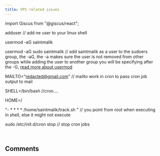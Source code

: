 ```yaml
---
title: VPS related issues
---
```

import Giscus from "@giscus/react";

adduser // add ne user to your linux shell

usermod -aG saintmalik

usermod -aG sudo saintmalik // add saintmalik as a user to the sudoers group, the -aG, the -a makes sure the user is not removed from other groups while adding the user to another group you will be specifying after the -G, <a href="https://linuxize.com/post/usermod-command-in-linux/">read more about usermod</a>


MAILTO="redacted@gmail.com" // mailto work in cron to pass cron job output to mail

SHELL=/bin/bash //cron....

HOME=/

"- * * * * /home/saintmalik/track.sh "  // you point from root when executing in shell, else it might not execute

sudo /etc/init.d/cron stop // stop cron jobs

<br/>
<h2>Comments</h2>
<Giscus
id="comments"
repo="saintmalik/blog.saintmalik.me"
repoId="MDEwOlJlcG9zaXRvcnkzOTE0MzQyOTI="
category="General"
categoryId="DIC_kwDOF1TQNM4CQ8lN"
mapping="title"
term="Comments"
reactionsEnabled="1"
emitMetadata="0"
inputPosition="top"
theme="preferred_color_scheme"
lang="en"
loading="lazy"
crossorigin="anonymous"
    />